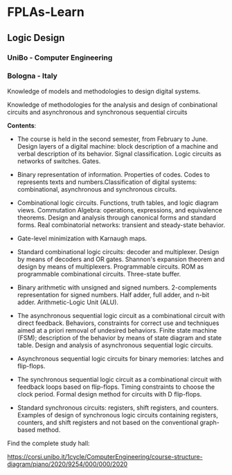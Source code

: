 # FPLAs-Learn

## Logic Design

### UniBo - Computer Engineering

### Bologna - Italy

Knowledge of models and methodologies to design digital systems.

Knowledge of methodologies for the analysis and design of conbinational circuits and asynchronous and synchronous sequential circuits

**Contents**:

- The course is held in the second semester, from February to June.
Design layers of a digital machine: block description of a machine and verbal description of its behavior. Signal classification. Logic circuits as networks of switches. Gates.

- Binary representation of information. Properties of codes. Codes to represents texts and numbers.Classification of digital systems: combinational, asynchronous and synchronous circuits.
- Combinational logic circuits. Functions, truth tables, and logic diagram views. Commutation Algebra: operations, expressions, and equivalence theorems. Design and analysis through canonical forms and standard forms. Real combinatorial networks: transient and steady-state behavior. 

- Gate-level minimization with Karnaugh maps.

- Standard combinational logic circuits: decoder and multiplexer. Design by means of decoders and OR gates. Shannon's expansion theorem and design by means of multiplexers. Programmable circuits. ROM as programmable combinational circuits. Three-state buffer.

- Binary arithmetic with unsigned and signed numbers. 2-complements representation for signed numbers. Half adder, full adder, and n-bit adder. Arithmetic-Logic Unit (ALU).  

- The asynchronous sequential logic circuit as a combinational circuit with direct feedback. Behaviors, constraints for correct use and techniques aimed at a priori removal of undesired behaviors. Finite state machine (FSM); description of the behavior by means of state diagram and state table. Design and analysis of asynchronous sequential logic circuits.

- Asynchronous sequential logic circuits for binary memories: latches and flip-flops.

- The synchronous sequential logic circuit as a combinational circuit with feedback loops based on flip-flops. Timing constraints to choose the clock period. Formal design method for circuits with D flip-flops.

- Standard synchronous circuits: registers, shift registers, and counters. Examples of design of synchronous logic circuits containing registers, counters, and shift registers and not based on the conventional graph-based method.

Find the complete study hall:

<https://corsi.unibo.it/1cycle/ComputerEngineering/course-structure-diagram/piano/2020/9254/000/000/2020>
